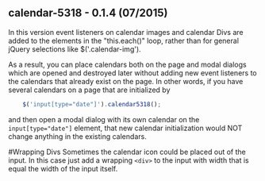 ## calendar-5318 - 0.1.4 (07/2015)

In this version event listeners on calendar images and calendar Divs are added to the elements in the "this.each()" loop, rather than for general jQuery selections like $('.calendar-img').

As a result, you can place calendars both on the page and modal dialogs which are opened and destroyed later without adding new event listeners to the calendars that already exist on the page. In other words, if you have several calendars on a page that are initialized by
```js
    $('input[type="date"]').calendar5318();
```
and then open a modal dialog with its own calendar on the `input[type="date"]` element, that new calendar initialization would NOT change anything in the existing calendars.

#Wrapping Divs
Sometimes the calendar icon could be placed out of the input. In this case just add a wrapping `<div>` to the input with width that is equal the width of the input itself.  

